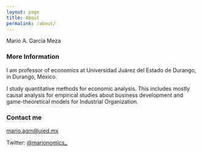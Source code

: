 ```yaml
---
layout: page
title: About
permalink: /about/
---
```


Mario A. García Meza

### More Information

I am professor of economics at Universidad Juárez del Estado de Durango, in Durango, México.

I study quantitative methods for economic analysis. This includes mostly causal analysis for empirical studies about business development and game-theoretical models for Industrial Organization.

### Contact me

[mario.agm@ujed.mx](mailto:mario.agm@ujed.mx)

Twitter: [@marionomics_](https://twitter.com/marionomics_)